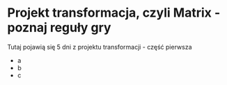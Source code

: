 # Projekt transformacja, czyli Matrix - poznaj reguły gry

Tutaj pojawią się 5 dni z projektu transformacji - część pierwsza
- a
- b
- c 
